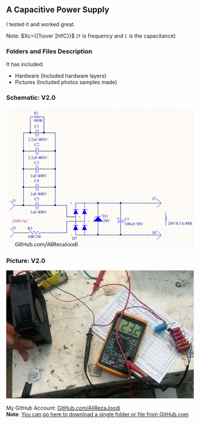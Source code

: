 ## A Capacitive Power Supply
I tested it and worked great.

Note: $Xc={{1\over 2πfC}}$ (`f` is frequency and `C` is the capacitance)

### Folders and Files Description
It has included:
- Hardware (Included hardware layers)
- Pictures (Included photos samples made)

### Schematic: V2.0
![](Hardware/V2.0.png)

### Picture: V2.0
![](Pictures/V2.0.jpg)

My GitHub Account: [GitHub.com/AliRezaJoodi](https://github.com/AliRezaJoodi)  
**Note**: [You can go here to download a single folder or file from GitHub.com](https://minhaskamal.github.io/DownGit/#/home)
